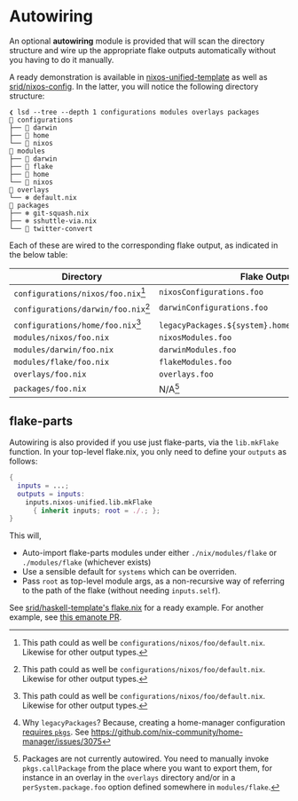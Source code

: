 # Autowiring

An optional **autowiring** module is provided that will scan the directory structure and wire up the appropriate flake outputs automatically without you having to do it manually.

A ready demonstration is available in [nixos-unified-template](https://github.com/juspay/nixos-unified-template) as well as [srid/nixos-config](https://github.com/srid/nixos-config). In the latter, you will notice the following directory structure:

```
❮ lsd --tree --depth 1 configurations modules overlays packages
📁 configurations
├── 📁 darwin
├── 📁 home
└── 📁 nixos
📁 modules
├── 📁 darwin
├── 📁 flake
├── 📁 home
└── 📁 nixos
📁 overlays
└── ❄️ default.nix
📁 packages
├── ❄️ git-squash.nix
├── ❄️ sshuttle-via.nix
└── 📁 twitter-convert
```

Each of these are wired to the corresponding flake output, as indicated in the below table:

| Directory                                 | Flake Output                                                |
| ----------------------------------------- | ----------------------------------------------------------- |
| `configurations/nixos/foo.nix`[^default]  | `nixosConfigurations.foo`                                   |
| `configurations/darwin/foo.nix`[^default] | `darwinConfigurations.foo`                                  |
| `configurations/home/foo.nix`[^default]   | `legacyPackages.${system}.homeConfigurations.foo`[^hm-pkgs] |
| `modules/nixos/foo.nix`                   | `nixosModules.foo`                                          |
| `modules/darwin/foo.nix`                  | `darwinModules.foo`                                         |
| `modules/flake/foo.nix`                   | `flakeModules.foo`                                          |
| `overlays/foo.nix`                        | `overlays.foo`                                              |
| `packages/foo.nix`                        | N/A[^packages]                                              |

## flake-parts

Autowiring is also provided if you use just flake-parts, via the `lib.mkFlake` function. In your top-level flake.nix, you only need to define your `outputs` as follows:

```nix
{
  inputs = ...;
  outputs = inputs:
    inputs.nixos-unified.lib.mkFlake
      { inherit inputs; root = ./.; };
}
```

This will,

- Auto-import flake-parts modules under either `./nix/modules/flake` or `./modules/flake` (whichever exists)
- Use a sensible default for `systems` which can be overriden.
- Pass `root` as top-level module args, as a non-recursive way of referring to the path of the flake (without needing `inputs.self`).

See [srid/haskell-template's flake.nix](https://github.com/srid/haskell-template/blob/master/flake.nix) for a ready example. For another example, see [this emanote PR](https://github.com/srid/emanote/pull/558).

[^default]: This path could as well be `configurations/nixos/foo/default.nix`. Likewise for other output types.

[^hm-pkgs]: Why `legacyPackages`? Because, creating a home-manager configuration [requires `pkgs`](https://github.com/srid/nixos-unified/blob/47a26bc9118d17500bbe0c4adb5ebc26f776cc36/nix/modules/flake-parts/lib.nix#L97). See <https://github.com/nix-community/home-manager/issues/3075>

[^packages]: Packages are not currently autowired. You need to manually invoke `pkgs.callPackage` from the place where you want to export them, for instance in an overlay in the `overlays` directory and/or in a `perSystem.package.foo` option defined somewhere in `modules/flake`.
